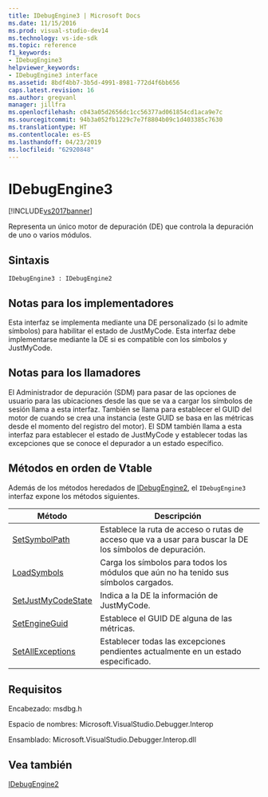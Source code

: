 ```yaml
---
title: IDebugEngine3 | Microsoft Docs
ms.date: 11/15/2016
ms.prod: visual-studio-dev14
ms.technology: vs-ide-sdk
ms.topic: reference
f1_keywords:
- IDebugEngine3
helpviewer_keywords:
- IDebugEngine3 interface
ms.assetid: 8bdf4bb7-3b5d-4991-8981-772d4f6bb656
caps.latest.revision: 16
ms.author: gregvanl
manager: jillfra
ms.openlocfilehash: c043a05d2656dc1cc56377ad061854cd1aca9e7c
ms.sourcegitcommit: 94b3a052fb1229c7e7f8804b09c1d403385c7630
ms.translationtype: HT
ms.contentlocale: es-ES
ms.lasthandoff: 04/23/2019
ms.locfileid: "62920848"
---
```

# <a name="idebugengine3"></a>IDebugEngine3
[!INCLUDE[vs2017banner](../../../includes/vs2017banner.md)]

Representa un único motor de depuración (DE) que controla la depuración de uno o varios módulos.  
  
## <a name="syntax"></a>Sintaxis  
  
```  
IDebugEngine3 : IDebugEngine2  
```  
  
## <a name="notes-for-implementers"></a>Notas para los implementadores  
 Esta interfaz se implementa mediante una DE personalizado (si lo admite símbolos) para habilitar el estado de JustMyCode. Esta interfaz debe implementarse mediante la DE si es compatible con los símbolos y JustMyCode.  
  
## <a name="notes-for-callers"></a>Notas para los llamadores  
 El Administrador de depuración (SDM) para pasar de las opciones de usuario para las ubicaciones desde las que se va a cargar los símbolos de sesión llama a esta interfaz. También se llama para establecer el GUID del motor de cuando se crea una instancia (este GUID se basa en las métricas desde el momento del registro del motor). El SDM también llama a esta interfaz para establecer el estado de JustMyCode y establecer todas las excepciones que se conoce el depurador a un estado específico.  
  
## <a name="methods-in-vtable-order"></a>Métodos en orden de Vtable  
 Además de los métodos heredados de [IDebugEngine2](../../../extensibility/debugger/reference/idebugengine2.md), el `IDebugEngine3` interfaz expone los métodos siguientes.  
  
|Método|Descripción|  
|------------|-----------------|  
|[SetSymbolPath](../../../extensibility/debugger/reference/idebugengine3-setsymbolpath.md)|Establece la ruta de acceso o rutas de acceso que va a usar para buscar la DE los símbolos de depuración.|  
|[LoadSymbols](../../../extensibility/debugger/reference/idebugengine3-loadsymbols.md)|Carga los símbolos para todos los módulos que aún no ha tenido sus símbolos cargados.|  
|[SetJustMyCodeState](../../../extensibility/debugger/reference/idebugengine3-setjustmycodestate.md)|Indica a la DE la información de JustMyCode.|  
|[SetEngineGuid](../../../extensibility/debugger/reference/idebugengine3-setengineguid.md)|Establece el GUID DE alguna de las métricas.|  
|[SetAllExceptions](../../../extensibility/debugger/reference/idebugengine3-setallexceptions.md)|Establecer todas las excepciones pendientes actualmente en un estado especificado.|  
  
## <a name="requirements"></a>Requisitos  
 Encabezado: msdbg.h  
  
 Espacio de nombres:  Microsoft.VisualStudio.Debugger.Interop  
  
 Ensamblado: Microsoft.VisualStudio.Debugger.Interop.dll  
  
## <a name="see-also"></a>Vea también  
 [IDebugEngine2](../../../extensibility/debugger/reference/idebugengine2.md)
